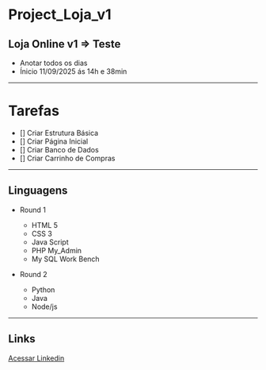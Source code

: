 # Project_Loja_v1 #
Loja Online v1 => Teste
---

- Anotar todos os dias
- Ínicio 11/09/2025 ás 14h e 38min

***
# Tarefas #
- [] Criar Estrutura Básica
- [] Criar Página Inicial
- [] Criar Banco de Dados
- [] Criar Carrinho de Compras

***
## Linguagens ##
- Round 1
    - HTML 5
    - CSS 3
    - Java Script
    - PHP My_Admin
    - My SQL Work Bench

- Round 2
    - Python
    - Java
    - Node/js

***
## Links ##
[Acessar Linkedin](https://www.linkedin.com/in/joseph-vt-98460a35a/)